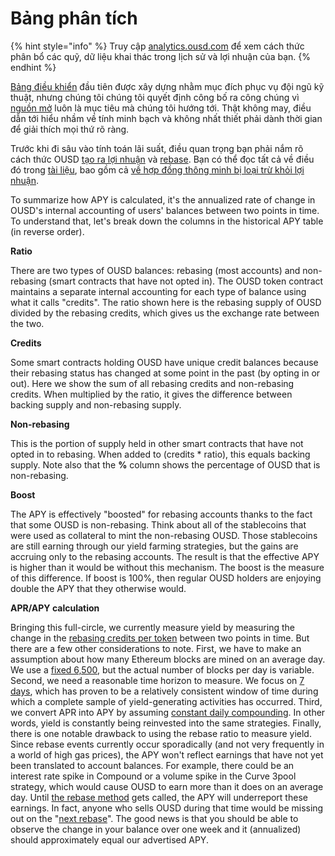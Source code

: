 # Bảng phân tích

{% hint style="info" %}
Truy cập [analytics.ousd.com](https://analytics.ousd.com) để xem cách thức phân bổ các quỹ, dữ liệu khai thác trong lịch sử và lợi nhuận của bạn.
{% endhint %}

[Bảng điều khiển](https://analytics.ousd.com/apy) đầu tiên được xây dựng nhằm mục đích phục vụ đội ngũ kỹ thuật, nhưng chúng tôi chúng tôi quyết định công bố ra công chúng vì [nguồn mở](http://github.com/OriginProtocol) luôn là mục tiêu mà chúng tôi hướng tới. Thật không may, điều dẫn tới hiểu nhầm về tính minh bạch và không nhất thiết phải dành thời gian để giải thích mọi thứ rõ ràng.

Trước khi đi sâu vào tính toán lãi suất, điều quan trọng bạn phải nắm rõ cách thức OUSD [tạo ra lợi nhuận](https://docs.ousd.com/core-concepts/yield-generation) và [rebase](https://docs.ousd.com/core-concepts/elastic-supply). Bạn có thể đọc tất cả về điều đó trong [tài liệu](https://docs.ousd.com/), bao gồm cả [về hợp đồng thông minh bị loại trừ khỏi lợi nhuận](https://docs.ousd.com/core-concepts/elastic-supply/rebasing-and-smart-contracts).

To summarize how APY is calculated, it's the annualized rate of change in OUSD's internal accounting of users' balances between two points in time. To understand that, let's break down the columns in the historical APY table \(in reverse order\).

**Ratio**

There are two types of OUSD balances: rebasing \(most accounts\) and non-rebasing \(smart contracts that have not opted in\). The OUSD token contract maintains a separate internal accounting for each type of balance using what it calls "credits". The ratio shown here is the rebasing supply of OUSD divided by the rebasing credits, which gives us the exchange rate between the two.

**Credits**

Some smart contracts holding OUSD have unique credit balances because their rebasing status has changed at some point in the past \(by opting in or out\). Here we show the sum of all rebasing credits and non-rebasing credits. When multiplied by the ratio, it gives the difference between backing supply and non-rebasing supply.

**Non-rebasing**

This is the portion of supply held in other smart contracts that have not opted in to rebasing. When added to \(credits \* ratio\), this equals backing supply. Note also that the **%** column shows the percentage of OUSD that is non-rebasing.

**Boost**

The APY is effectively "boosted" for rebasing accounts thanks to the fact that some OUSD is non-rebasing. Think about all of the stablecoins that were used as collateral to mint the non-rebasing OUSD. Those stablecoins are still earning through our yield farming strategies, but the gains are accruing only to the rebasing accounts. The result is that the effective APY is higher than it would be without this mechanism. The boost is the measure of this difference. If boost is 100%, then regular OUSD holders are enjoying double the APY that they otherwise would.

**APR/APY calculation**

Bringing this full-circle, we currently measure yield by measuring the change in the [rebasing credits per token](https://github.com/OriginProtocol/origin-dollar/blob/master/contracts/contracts/token/OUSD.sol#L45) between two points in time. But there are a few other considerations to note. First, we have to make an assumption about how many Ethereum blocks are mined on an average day. We use a [fixed 6,500](https://github.com/OriginProtocol/ousd-analytics/blob/master/eagleproject/core/views.py#L43), but the actual number of blocks per day is variable. Second, we need a reasonable time horizon to measure. We focus on [7 days](https://github.com/OriginProtocol/ousd-analytics/blob/master/eagleproject/core/views.py#L422), which has proven to be a relatively consistent window of time during which a complete sample of yield-generating activities has occurred. Third, we convert APR into APY by assuming [constant daily compounding](https://github.com/OriginProtocol/ousd-analytics/blob/master/eagleproject/core/views.py#L449-L451). In other words, yield is constantly being reinvested into the same strategies. Finally, there is one notable drawback to using the rebase ratio to measure yield. Since rebase events currently occur sporadically \(and not very frequently in a world of high gas prices\), the APY won't reflect earnings that have not yet been translated to account balances. For example, there could be an interest rate spike in Compound or a volume spike in the Curve 3pool strategy, which would cause OUSD to earn more than it does on an average day. Until [the rebase method](https://github.com/OriginProtocol/origin-dollar/blob/master/contracts/contracts/vault/VaultCore.sol#L365-L370) gets called, the APY will underreport these earnings. In fact, anyone who sells OUSD during that time would be missing out on the "[next rebase](https://analytics.ousd.com/)". The good news is that you should be able to observe the change in your balance over one week and it \(annualized\) should approximately equal our advertised APY.

